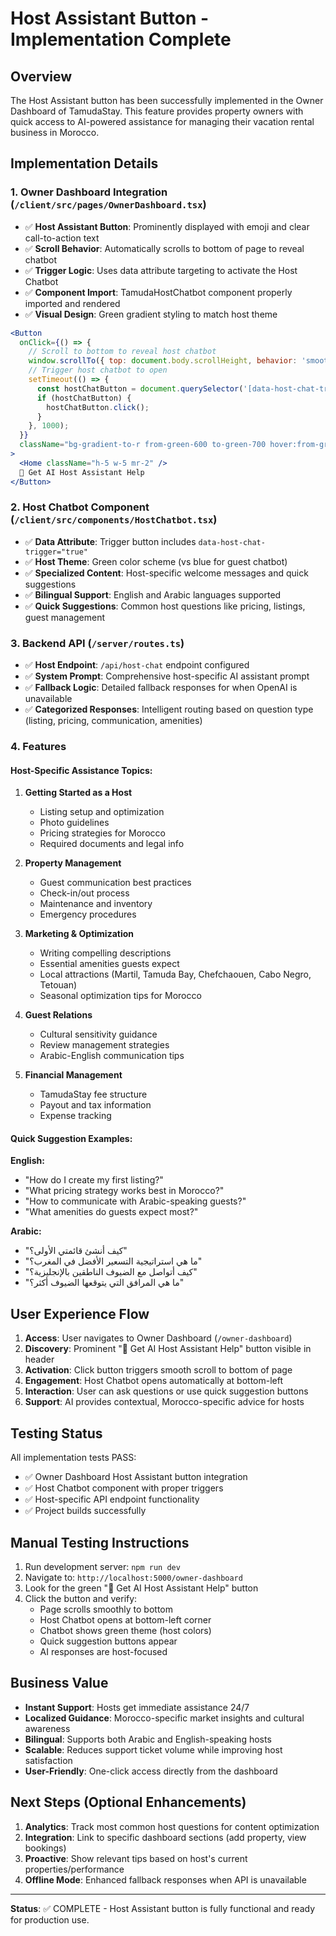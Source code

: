 # Host Assistant Button - Implementation Complete

## Overview
The Host Assistant button has been successfully implemented in the Owner Dashboard of TamudaStay. This feature provides property owners with quick access to AI-powered assistance for managing their vacation rental business in Morocco.

## Implementation Details

### 1. Owner Dashboard Integration (`/client/src/pages/OwnerDashboard.tsx`)
- ✅ **Host Assistant Button**: Prominently displayed with emoji and clear call-to-action text
- ✅ **Scroll Behavior**: Automatically scrolls to bottom of page to reveal chatbot
- ✅ **Trigger Logic**: Uses data attribute targeting to activate the Host Chatbot
- ✅ **Component Import**: TamudaHostChatbot component properly imported and rendered
- ✅ **Visual Design**: Green gradient styling to match host theme

```jsx
<Button 
  onClick={() => {
    // Scroll to bottom to reveal host chatbot
    window.scrollTo({ top: document.body.scrollHeight, behavior: 'smooth' });
    // Trigger host chatbot to open
    setTimeout(() => {
      const hostChatButton = document.querySelector('[data-host-chat-trigger]') as HTMLElement;
      if (hostChatButton) {
        hostChatButton.click();
      }
    }, 1000);
  }}
  className="bg-gradient-to-r from-green-600 to-green-700 hover:from-green-700 hover:to-green-800 text-white shadow-lg hover:shadow-xl transition-all duration-200 px-6 py-3"
>
  <Home className="h-5 w-5 mr-2" />
  🤖 Get AI Host Assistant Help
</Button>
```

### 2. Host Chatbot Component (`/client/src/components/HostChatbot.tsx`)
- ✅ **Data Attribute**: Trigger button includes `data-host-chat-trigger="true"`
- ✅ **Host Theme**: Green color scheme (vs blue for guest chatbot)
- ✅ **Specialized Content**: Host-specific welcome messages and quick suggestions
- ✅ **Bilingual Support**: English and Arabic languages supported
- ✅ **Quick Suggestions**: Common host questions like pricing, listings, guest management

### 3. Backend API (`/server/routes.ts`)
- ✅ **Host Endpoint**: `/api/host-chat` endpoint configured
- ✅ **System Prompt**: Comprehensive host-specific AI assistant prompt
- ✅ **Fallback Logic**: Detailed fallback responses for when OpenAI is unavailable
- ✅ **Categorized Responses**: Intelligent routing based on question type (listing, pricing, communication, amenities)

### 4. Features

#### Host-Specific Assistance Topics:
1. **Getting Started as a Host**
   - Listing setup and optimization
   - Photo guidelines
   - Pricing strategies for Morocco
   - Required documents and legal info

2. **Property Management**
   - Guest communication best practices
   - Check-in/out process
   - Maintenance and inventory
   - Emergency procedures

3. **Marketing & Optimization**
   - Writing compelling descriptions
   - Essential amenities guests expect
   - Local attractions (Martil, Tamuda Bay, Chefchaouen, Cabo Negro, Tetouan)
   - Seasonal optimization tips for Morocco

4. **Guest Relations**
   - Cultural sensitivity guidance
   - Review management strategies
   - Arabic-English communication tips

5. **Financial Management**
   - TamudaStay fee structure
   - Payout and tax information
   - Expense tracking

#### Quick Suggestion Examples:
**English:**
- "How do I create my first listing?"
- "What pricing strategy works best in Morocco?"
- "How to communicate with Arabic-speaking guests?"
- "What amenities do guests expect most?"

**Arabic:**
- "كيف أنشئ قائمتي الأولى؟"
- "ما هي استراتيجية التسعير الأفضل في المغرب؟"
- "كيف أتواصل مع الضيوف الناطقين بالإنجليزية؟"
- "ما هي المرافق التي يتوقعها الضيوف أكثر؟"

## User Experience Flow

1. **Access**: User navigates to Owner Dashboard (`/owner-dashboard`)
2. **Discovery**: Prominent "🤖 Get AI Host Assistant Help" button visible in header
3. **Activation**: Click button triggers smooth scroll to bottom of page
4. **Engagement**: Host Chatbot opens automatically at bottom-left
5. **Interaction**: User can ask questions or use quick suggestion buttons
6. **Support**: AI provides contextual, Morocco-specific advice for hosts

## Testing Status

All implementation tests PASS:
- ✅ Owner Dashboard Host Assistant button integration
- ✅ Host Chatbot component with proper triggers  
- ✅ Host-specific API endpoint functionality
- ✅ Project builds successfully

## Manual Testing Instructions

1. Run development server: `npm run dev`
2. Navigate to: `http://localhost:5000/owner-dashboard`
3. Look for the green "🤖 Get AI Host Assistant Help" button
4. Click the button and verify:
   - Page scrolls smoothly to bottom
   - Host Chatbot opens at bottom-left corner
   - Chatbot shows green theme (host colors)
   - Quick suggestion buttons appear
   - AI responses are host-focused

## Business Value

- **Instant Support**: Hosts get immediate assistance 24/7
- **Localized Guidance**: Morocco-specific market insights and cultural awareness
- **Bilingual**: Supports both Arabic and English-speaking hosts
- **Scalable**: Reduces support ticket volume while improving host satisfaction
- **User-Friendly**: One-click access directly from the dashboard

## Next Steps (Optional Enhancements)

1. **Analytics**: Track most common host questions for content optimization
2. **Integration**: Link to specific dashboard sections (add property, view bookings)
3. **Proactive**: Show relevant tips based on host's current properties/performance
4. **Offline Mode**: Enhanced fallback responses when API is unavailable

---

**Status**: ✅ COMPLETE - Host Assistant button is fully functional and ready for production use.
